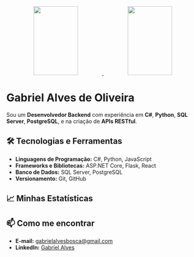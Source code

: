 <div align="center">
  <a href="https://github.com/gabriel-a-oliveira">
    <img height="180em" width="48%" src="https://github-readme-stats-sigma-five.vercel.app/api?username=gabriel-a-oliveira&show_icons=true&theme=tokyonight&include_all_commits=true&count_private=true"/>
    <img height="180em" width="48%" src="https://github-readme-stats-sigma-five.vercel.app/api/top-langs/?username=gabriel-a-oliveira&layout=compact&langs_count=7&theme=tokyonight"/>
  </a>
</div>

<h1> Gabriel Alves de Oliveira </h1>

Sou um **Desenvolvedor Backend** com experiência em **C#**, **Python**, **SQL Server**, **PostgreSQL**, e na criação de **APIs RESTful**.

## 🛠️ Tecnologias e Ferramentas

- **Linguagens de Programação:** C#, Python, JavaScript
- **Frameworks e Bibliotecas:** ASP.NET Core, Flask, React
- **Banco de Dados:** SQL Server, PostgreSQL
- **Versionamento:** Git, GitHub

## 📈 Minhas Estatísticas

## 📫 Como me encontrar

- **E-mail:** [gabrielalvesbosca@gmail.com](mailto:gabrielalvesbosca@gmail.com)
- **LinkedIn:** [Gabriel Alves](https://www.linkedin.com/in/gabriel-alves-7376a61a4)
